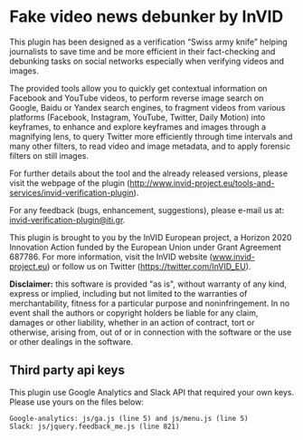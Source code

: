 # Fake video news debunker by InVID

This plugin has been designed as a verification “Swiss army knife” helping journalists to save time and be more efficient in their fact-checking and debunking tasks on social networks especially when verifying videos and images.

The provided tools allow you to quickly get contextual information on Facebook and YouΤube videos, to perform reverse image search on Google, Baidu or Yandex search engines, to fragment videos from various platforms (Facebook, Instagram, YouTube, Twitter, Daily Motion) into keyframes, to enhance and explore keyframes and images through a magnifying lens, to query Twitter more efficiently through time intervals and many other filters, to read video and image metadata, and to apply forensic filters on still images.

For further details about the tool and the already released versions, please visit the webpage of the plugin (http://www.invid-project.eu/tools-and-services/invid-verification-plugin).

For any feedback (bugs, enhancement, suggestions), please e-mail us at: invid-verification-plugin@iti.gr.

This plugin is brought to you by the InVID European project, a Horizon 2020 Innovation Action funded by the European Union under Grant Agreement 687786. For more information, visit the InVID website (www.invid-project.eu) or follow us on Twitter (https://twitter.com/InVID_EU).

**Disclaimer:** this software is provided "as is", without warranty of any kind, express or implied, including but not limited to the warranties of merchantability, fitness for a particular purpose and noninfringement. In no event shall the authors or copyright holders be liable for any claim, damages or other liability, whether in an action of contract, tort or otherwise, arising from, out of or in connection with the software or the use or other dealings in the software.

## Third party api keys

This plugin use Google Analytics and Slack API that required your own keys. Please use yours on the files below:

    Google-analytics: js/ga.js (line 5) and js/menu.js (line 5)
    Slack: js/jquery.feedback_me.js (line 821)

